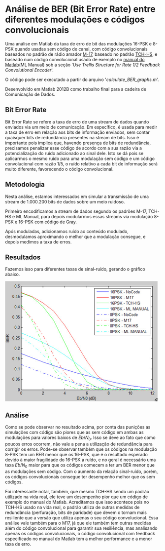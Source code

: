 # Análise de BER (Bit Error Rate) entre diferentes modulações e códigos convolucionais

Uma análise em Matlab da taxa de erro de bit das modulações 16-PSK e 8-PSK quando usadas sem código de canal, com código convolucionais baseados no padrão de rádio amador [M-17](https://spec.m17project.org/), baseado no padrão [TCH-HS](https://www.etsi.org/deliver/etsi_gts/05/0503/05.00.00_60/gsmts_0503v050000p.pdf), e baseado num código convolucional usado de exemplo no [manual do Matlab](https://www.mathworks.com/help/comm/ug/error-detection-and-correction.html##fp7405)(ML Manual) sob a seção '*Use Trellis Structure for Rate 1/2 Feedback Convolutional Encoder*'.

O código pode ser executado a partir do arquivo '*calculate_BER_graphs.m*'.

Desenvolvido em Matlab 2012B como trabalho final para a cadeira de Comunicação de Dados.

## Bit Error Rate

Bit Error Rate se refere a taxa de erro de uma stream de dados quando enviados via um meio de comunicação. Em específico, é usada para medir a taxa de erro em relação aos bits de informação enviados, sem contar quaisquer bits de redundância presentes na stream de bits. Isso é importante pois implica que, havendo presença de bits de redundância, precisamos penalizar esse código de acordo com a sua razão via a potencialização do ruído adicionado ao sinal dele. Isto se dá pois se aplicarmos o mesmo ruído para uma modulação sem código e um código convolucional com razão 1/5, o ruído relativo a cada bit de informação será muito diferente, favorecendo o código convolucional.

## Metodologia

Nesta análise, estamos interessados em simular a transmissão de uma stream de 1.000.200 bits de dados sobre um meio ruidoso. 

Primeiro encodificamos a stream de dados segundo os padrões M-17, TCH-HS e ML Manual, para depois modularmos essas streams via modulação 8-PSK e 16-PSK com código de Gray.

Após moduladas, adicionamos ruído ao conteúdo modulado, desmodulamos aproximando o melhor que a modulação consegue, e depois medimos a taxa de erros.

## Resultados

Fazemos isso para diferentes taxas de sinal-ruído, gerando o gráfico abaixo.

![Gráfico mostrando a BER](resultados.png?raw=true "Análise de Bit Error Rate")

## Análise

Como se pode observar no resultado acima, por conta das punições as simulações com código são piores que as sem código em ambas as modulações para valores baixos de $Eb/N_0$. Isso se deve ao fato que como poucos erros ocorrem, não vale a pena a utilização de redundância para corrigir os erros. Pode-se observar também que os códigos na modulação 8-PSK tem um BER menor que os 16-PSK, que é o resultado esperado devido à maior fragilidade do 16-PSK a ruído, e no geral é necessário uma taxa $Eb/N_0$ maior para que os códigos comecem a ter um BER menor que as modulações sem código. Com o aumento da relação sinal-ruído, porém, os códigos convolucionais consegue ter desempenho melhor que os sem códigos. 

Foi interessante notar, também, que mesmo TCH-HS sendo um padrão utilizado na vida real, ele teve um desempenho pior que um código de exemplo do manual do Matlab. Acreditamos que isso acontece pois no TCH-HS usado na vida real, o padrão utiliza de outras medidas de redundância (perfuração, bits de paridade) que devem o tornam mais resiliente que a versão que utiliza apenas o seu código convolucional. Essa análise vale também para o M17, já que ele também tem outras medidas além do código convolucional para garantir sua resiliência, mas analisando apenas os códigos convolucionais, o código convolucional com feedback especificado no manual do Matlab tem a melhor performance e a menor taxa de erro.
